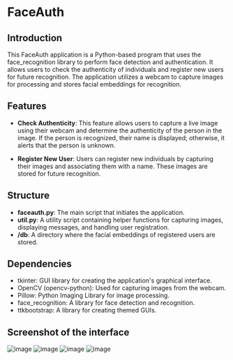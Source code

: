 # FaceAuth

## Introduction
This FaceAuth application is a Python-based program that uses the face_recognition library to perform face detection and authentication. It allows users to check the authenticity of individuals and register new users for future recognition. The application utilizes a webcam to capture images for processing and stores facial embeddings for recognition.

## Features
- **Check Authenticity**: This feature allows users to capture a live image using their webcam and determine the authenticity of the person in the image. If the person is recognized, their name is displayed; otherwise, it alerts that the person is unknown.

- **Register New User**: Users can register new individuals by capturing their images and associating them with a name. These images are stored for future recognition.

## Structure
- **faceauth.py**: The main script that initiates the application.
- **util.py**: A utility script containing helper functions for capturing images, displaying messages, and handling user registration.
- **/db**: A directory where the facial embeddings of registered users are stored.

## Dependencies
- tkinter: GUI library for creating the application's graphical interface.
- OpenCV (opencv-python): Used for capturing images from the webcam.
- Pillow: Python Imaging Library for image processing.
- face_recognition: A library for face detection and recognition.
- ttkbootstrap: A library for creating themed GUIs.

## Screenshot of the interface
![image](https://github.com/Noor291/FaceAuth/assets/78134535/1e6a3f46-9994-4457-8c59-55c08a7e2112)
![image](https://github.com/Noor291/FaceAuth/assets/78134535/2ca8f895-8c96-4120-88ca-117cf6132a13)
![image](https://github.com/Noor291/FaceAuth/assets/78134535/7a8ed6e8-c8df-40e3-9fe9-5b2942dc5d08)
![image](https://github.com/Noor291/FaceAuth/assets/78134535/4faf1ef4-42a7-45ed-9a4f-1abd571b716d)


